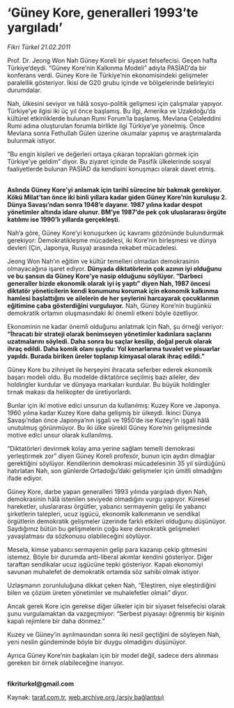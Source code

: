 # ‘Güney Kore, generalleri 1993’te yargıladı’

*Fikri Türkel 21.02.2011*

<div class="yazi"><p>Prof. Dr. Jeong Won Nah Güney Koreli bir siyaset felsefecisi. Geçen hafta Türkiye’deydi. “Güney Kore’nin Kalkınma Modeli” adıyla PASİAD’da bir konferans verdi. Güney Kore ile Türkiye’nin ekonomisindeki gelişmeler paralellik gösteriyor. İkisi de G20 grubu içinde ve bölgelerinde belirleyici durumdalar. </p>
<p>Nah, ülkesini seviyor ve hâlâ sosyo-politik gelişmesi için çalışmalar yapıyor. Türkiye’ye ilgisi iki üç yıl önce başlamış. Bu ilgi, Amerika ve Uzakdoğu’da kültürel etkinliklerde bulunan Rumi Forum’la başlamış. Mevlana Celaleddini Rumi adına oluşturulan forumla birlikte ilgi Türkiye’ye yönelmiş. Önce Mevlana sonra Fethullah Gülen üzerine okumalar yapmış ve araştırmalarda bulunmak istiyor. </p>
<p>“Bu engin kişileri ve değerleri ortaya çıkaran toprakları görmek için Türkiye’ye geldim” diyor. Bu ziyaret içinde de Pasifik ülkelerinde sosyal faaliyetlerde bulunan PASİAD da kendisini konuşmacı olarak davet etmiş.</p>
<p><b><br/>Aslında Güney Kore’yi anlamak için tarihî sürecine bir bakmak gerekiyor. Kökü Milat’tan önce iki binli yıllara kadar giden Güney Kore’nin kuruluşu 2. Dünya Savaşı’ndan sonra 1948’e dayanır. 1987 yılına kadar despot yönetimler altında idare olunur. BM’ye 1987’de pek çok uluslararası örgüte katılımı ise 1990’lı yıllarda gerçekleşti. </b></p>
<p>Nah’a göre, Güney Kore’yi konuşurken üç kavramı gözönünde bulundurmak gerekiyor: Demokratikleşme mücadelesi, iki Kore’nin birleşmesi ve dünya devleri (Çin, Japonya, Rusya) arasında rekabet mücadelesi. </p>
<p>Jeong Won Nah’ın eğitim ve kültür temelleri olmadan demokrasinin olmayacağına işaret ediyor. <b>Dünyada diktatörlerin çok azının iyi olduğunu ve bu şansın da Güney Kore’ye nasip olduğunu söylüyor. “Darbeci generaller bizde ekonomik olarak iyi iş yaptı” diyen Nah, 1987 öncesi diktatör yöneticilerin kendi konumunu korumak için ekonomik kalkınma hamlesi başlattığını ve ailelerin de her şeylerini harcayarak çocuklarının eğitimine çaba gösterdiğini vurguluyor.</b> Nah, Güney Kore’nin bugünkü demokratik ortamın oluşmasındaki iki önemli etkeni böyle özetliyor. </p>
<p>Ekonominin ne kadar önemli olduğunu anlatmak için Nah, şu örneği veriyor: <b>“İhracatı bir strateji olarak benimseyen yönetimler kadınlara saçlarını uzatmalarını söyledi. Daha sonra bu saçlar kesilip, doğal peruk olarak ihraç edildi. Daha komik olanı şuydu: Yol kenarlarına tuvalet ve pisuarlar yapıldı. Burada biriken üreler toplanıp kimyasal olarak ihraç edildi.”</b> </p>
<p>Güney Kore bu zihniyet ile herşeyini ihracata seferber ederek ekonomik başarı modeli oldu. Bu modelde diktatörce seçilmiş bazı aileler, dev holdingler kurdular ve dünyaya markaları kurdular. Bu büyük holdingler tırnak makası da helikopter de üretiyorlardı. </p>
<p>Bunlar için iki motive edici unsurun da kullanılmış: Kuzey Kore ve Japonya. 1960 yılına kadar Kuzey Kore daha gelişmiş bir ülkeydi. İkinci Dünya Savaşı’ndan önce Japonya’nın işgali ve 1950’de ise Kuzey’in işgali hâlâ unutulmuş görünmüyor. Bu iki ülke sürekli Güney Kore’nin gelişmesinde motive edici unsur olarak kullanılmış. </p>
<p>“Diktatörleri devirmek kolay ama yerine sağlam temelli demokrasi yerleştirmek zor” diyen Güney Koreli profesör, bunun için aydın dimağlar gerektiğini söylüyor. Kendilerinin demokrasi mücadelesinin 35 yıl sürdüğünü hatırlatan Nah, son günlerde Ortadoğu’daki gelişmeler için ümitli olmadığını ifade ediyor. </p>
<p>Güney Kore, darbe yapan generalleri 1993 yılında yargıladı diyen Nah, demokrasinin hâlâ istenilen seviyede olmadığını vurgu yapıyor. Küresel hareketler, uluslararası örgütler, yabancı sermayenin gelişi ile yabancı şirketlerin talepleri, ucuz işgücü, ekonomik kalkınmanın ve sendikal örgütlerin demokratik gelişmeler üzerinde farklı etkileri olduğunu düşünüyor. Saydığımız bütün bu gelişmelerin çoğu kere demokratik gelişmeleri yavaşlatması da sözkonusu olabileceğini söylüyor.</p>
<p>Mesela, kimse yabancı sermayenin gelip para kazanıp çekip gitmesini istemez. Böyle bir durumda anti-liberal akımlar kendini gösteriyor. Diğer taraftan sendikalar ucuz işgücüne tepki gösteriyor. Kapalı ekonomiyi savunan muhalefet de demokratik ortamda söz sahibi olmak istiyor. </p>
<p>Uzlaşmanın zorunluluğuna dikkat çeken Nah, “Eleştiren, niye eleştirdiğini bilen ve çözüm üreten yönetimler ve muhalefetler olmalı” diyor.</p>
<p>Ancak gerek Kore için gerekse diğer ülkeler için bir siyaset felsefecisi olarak şunu vurgulamaktan da vazgeçmiyor: “Serbest piyasayı öğrenmiş bir kişinin kapalı rejimlere bir daha dönmez.” </p>
<p>Kuzey ve Güney’in ayrılmasından sonra iki nesil geçtiğini de söyleyen Nah, yeni neslin gündeminde böyle bir duygu olmadığını düşünüyor. </p>
<p>Ayrıca Güney Kore’nin başkaları için bir model değil, sadece ders alınması gereken bir örnek olabileceğine inanıyor.</p>
<p><b><br/>fikriturkel@gmail.com</b></p>
</div>

Kaynak: [taraf.com.tr](http://www.taraf.com.tr/fikri-turkel/makale-guney-kore-generalleri-1993-te-yargiladi.htm), [web.archive.org (arşiv bağlantısı)](http://web.archive.org/web/20131107095017/http://www.taraf.com.tr/fikri-turkel/makale-guney-kore-generalleri-1993-te-yargiladi.htm)
